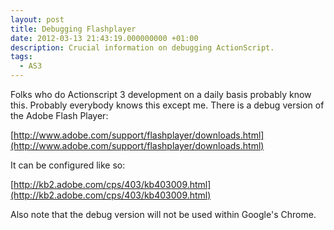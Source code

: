 ```yaml
---
layout: post
title: Debugging Flashplayer
date: 2012-03-13 21:43:19.000000000 +01:00
description: Crucial information on debugging ActionScript.
tags:
  - AS3
---
```

Folks who do Actionscript 3 development on a daily basis probably know this. Probably everybody knows this except me. There is a debug version of the Adobe Flash Player:

[http://www.adobe.com/support/flashplayer/downloads.html](http://www.adobe.com/support/flashplayer/downloads.html)

It can be configured like so:

[http://kb2.adobe.com/cps/403/kb403009.html](http://kb2.adobe.com/cps/403/kb403009.html)

Also note that the debug version will not be used within Google's Chrome.
